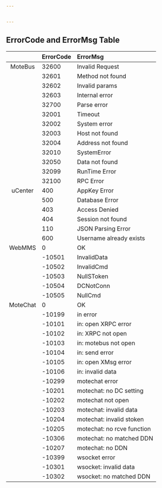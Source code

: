 ```yaml
---


---
```


<h2 id="errorcode-and-errormsg-table">ErrorCode and ErrorMsg Table</h2>

<table>
<thead>
<tr>
<th align="center"></th>
<th align="left">ErrorCode</th>
<th align="left">ErrorMsg</th>
</tr>
</thead>
<tbody>
<tr>
<td align="center">MoteBus</td>
<td align="left">32600</td>
<td align="left">Invalid Request</td>
</tr>
<tr>
<td align="center"></td>
<td align="left">32601</td>
<td align="left">Method not found</td>
</tr>
<tr>
<td align="center"></td>
<td align="left">32602</td>
<td align="left">Invalid params</td>
</tr>
<tr>
<td align="center"></td>
<td align="left">32603</td>
<td align="left">Internal error</td>
</tr>
<tr>
<td align="center"></td>
<td align="left">32700</td>
<td align="left">Parse error</td>
</tr>
<tr>
<td align="center"></td>
<td align="left">32001</td>
<td align="left">Timeout</td>
</tr>
<tr>
<td align="center"></td>
<td align="left">32002</td>
<td align="left">System error</td>
</tr>
<tr>
<td align="center"></td>
<td align="left">32003</td>
<td align="left">Host not found</td>
</tr>
<tr>
<td align="center"></td>
<td align="left">32004</td>
<td align="left">Address not found</td>
</tr>
<tr>
<td align="center"></td>
<td align="left">32010</td>
<td align="left">SystemError</td>
</tr>
<tr>
<td align="center"></td>
<td align="left">32050</td>
<td align="left">Data not found</td>
</tr>
<tr>
<td align="center"></td>
<td align="left">32099</td>
<td align="left">RunTime Error</td>
</tr>
<tr>
<td align="center"></td>
<td align="left">32100</td>
<td align="left">RPC Error</td>
</tr>
<tr>
<td align="center">uCenter</td>
<td align="left">400</td>
<td align="left">AppKey Error</td>
</tr>
<tr>
<td align="center"></td>
<td align="left">500</td>
<td align="left">Database Error</td>
</tr>
<tr>
<td align="center"></td>
<td align="left">403</td>
<td align="left">Access Denied</td>
</tr>
<tr>
<td align="center"></td>
<td align="left">404</td>
<td align="left">Session not found</td>
</tr>
<tr>
<td align="center"></td>
<td align="left">110</td>
<td align="left">JSON Parsing Error</td>
</tr>
<tr>
<td align="center"></td>
<td align="left">600</td>
<td align="left">Username already exists</td>
</tr>
<tr>
<td align="center">WebMMS</td>
<td align="left">0</td>
<td align="left">OK</td>
</tr>
<tr>
<td align="center"></td>
<td align="left">-10501</td>
<td align="left">InvalidData</td>
</tr>
<tr>
<td align="center"></td>
<td align="left">-10502</td>
<td align="left">InvalidCmd</td>
</tr>
<tr>
<td align="center"></td>
<td align="left">-10503</td>
<td align="left">NullSToken</td>
</tr>
<tr>
<td align="center"></td>
<td align="left">-10504</td>
<td align="left">DCNotConn</td>
</tr>
<tr>
<td align="center"></td>
<td align="left">-10505</td>
<td align="left">NullCmd</td>
</tr>
<tr>
<td align="center">MoteChat</td>
<td align="left">0</td>
<td align="left">OK</td>
</tr>
<tr>
<td align="center"></td>
<td align="left">-10199</td>
<td align="left">in error</td>
</tr>
<tr>
<td align="center"></td>
<td align="left">-10101</td>
<td align="left">in: open XRPC error</td>
</tr>
<tr>
<td align="center"></td>
<td align="left">-10102</td>
<td align="left">in: XRPC not open</td>
</tr>
<tr>
<td align="center"></td>
<td align="left">-10103</td>
<td align="left">in: motebus not open</td>
</tr>
<tr>
<td align="center"></td>
<td align="left">-10104</td>
<td align="left">in: send error</td>
</tr>
<tr>
<td align="center"></td>
<td align="left">-10105</td>
<td align="left">in: open XMsg error</td>
</tr>
<tr>
<td align="center"></td>
<td align="left">-10106</td>
<td align="left">in: invalid data</td>
</tr>
<tr>
<td align="center"></td>
<td align="left">-10299</td>
<td align="left">motechat error</td>
</tr>
<tr>
<td align="center"></td>
<td align="left">-10201</td>
<td align="left">motechat: no DC setting</td>
</tr>
<tr>
<td align="center"></td>
<td align="left">-10202</td>
<td align="left">motechat not open</td>
</tr>
<tr>
<td align="center"></td>
<td align="left">-10203</td>
<td align="left">motechat: invalid data</td>
</tr>
<tr>
<td align="center"></td>
<td align="left">-10204</td>
<td align="left">motechat: invalid stoken</td>
</tr>
<tr>
<td align="center"></td>
<td align="left">-10205</td>
<td align="left">motechat: no rcve function</td>
</tr>
<tr>
<td align="center"></td>
<td align="left">-10306</td>
<td align="left">motechat: no matched DDN</td>
</tr>
<tr>
<td align="center"></td>
<td align="left">-10207</td>
<td align="left">motechat: no DDN</td>
</tr>
<tr>
<td align="center"></td>
<td align="left">-10399</td>
<td align="left">wsocket error</td>
</tr>
<tr>
<td align="center"></td>
<td align="left">-10301</td>
<td align="left">wsocket: invalid data</td>
</tr>
<tr>
<td align="center"></td>
<td align="left">-10302</td>
<td align="left">wsocket: no matched DDN</td>
</tr>
</tbody>
</table>
